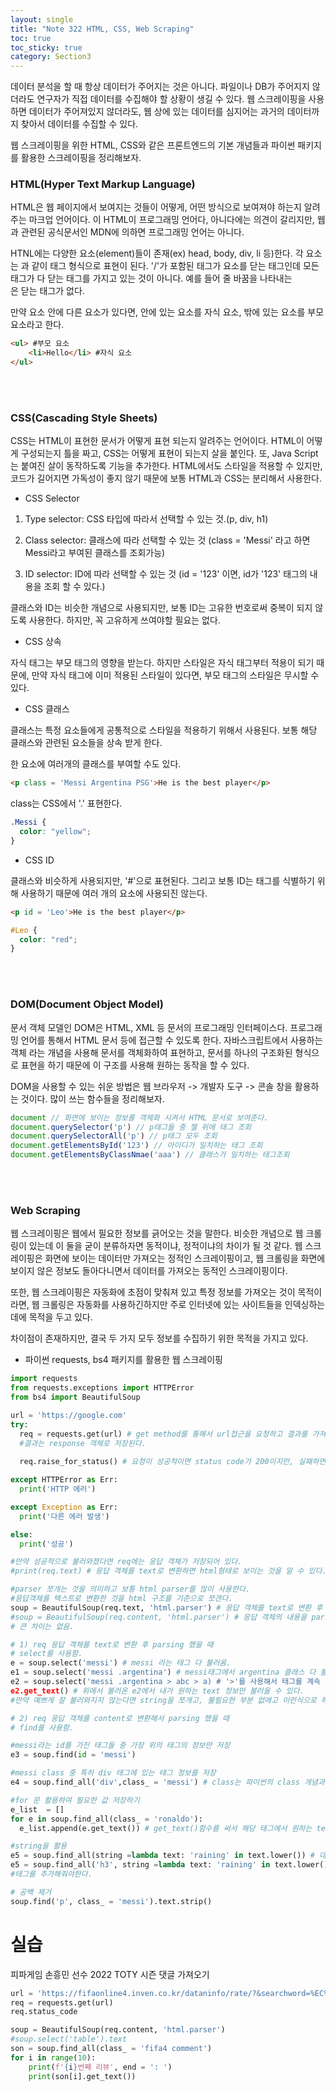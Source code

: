```yaml
---
layout: single
title: "Note 322 HTML, CSS, Web Scraping"
toc: true
toc_sticky: true
category: Section3
---
```


데이터 분석을 할 때 항상 데이터가 주어지는 것은 아니다. 파일이나 DB가 주어지지 않더라도 연구자가 직접 데이터를 수집해야 할 상황이 생길 수 있다. 웹 스크레이핑을 사용하면
데이터가 주어져있지 않더라도, 웹 상에 있는 데이터를 심지어는 과거의 데이터까지 찾아서 데이터를 수집할 수 있다.

웹 스크레이핑을 위한 HTML, CSS와 같은 프론트엔드의 기본 개념들과 파이썬 패키지를 활용한 스크레이핑을 정리해보자.

### HTML(Hyper Text Markup Language)
HTML은 웹 페이지에서 보여지는 것들이 어떻게, 어떤 방식으로 보여져야 하는지 알려주는 마크업 언어이다. 이 HTML이 프로그래밍 언어다, 아니다에는 의견이 갈리지만,
웹과 관련된 공식문서인 MDN에 의하면 프로그래밍 언어는 아니다.

HTNL에는 다양한 요소(element)들이 존재(ex) head, body, div, li 등)한다. 각 요소는 <head> </head> 과 같이 태그 형식으로 표현이 된다. '/'가 포함된 태그가 요소를 닫는 태그인데
모든 태그가 다 닫는 태그를 가지고 있는 것이 아니다. 예를 들어 줄 바꿈을 나타내는 <br>은 닫는 태그가 없다.

만약 요소 안에 다른 요소가 있다면, 안에 있는 요소를 자식 요소, 밖에 있는 요소를 부모 요소라고 한다.

```html
<ul> #부모 요소
    <li>Hello</li> #자식 요소
</ul>
```

<br>



<br>

### CSS(Cascading Style Sheets)
CSS는 HTML이 표현한 문서가 어떻게 표현 되는지 알려주는 언어이다. HTML이 어떻게 구성되는지 틀을 짜고, CSS는 어떻게 표현이 되는지 살을 붙인다. 또, Java Script는 붙여진 살이
동작하도록 기능을 추가한다. HTML에서도 스타일을 적용할 수 있지만, 코드가 길어지면 가독성이 좋지 않기 때문에 보통 HTML과 CSS는 분리해서 사용한다.

- CSS Selector

1) Type selector: CSS 타입에 따라서 선택할 수 있는 것.(p, div, h1)

2) Class selector: 클래스에 따라 선택할 수 있는 것 (class = 'Messi' 라고 하면 Messi라고 부여된 클래스를 조회가능)

3) ID selector: ID에 따라 선택할 수 있는 것 (id = '123' 이면, id가 '123' 태그의 내용을 조회 할 수 있다.)

클래스와 ID는 비슷한 개념으로 사용되지만, 보통 ID는 고유한 번호로써 중복이 되지 않도록 사용한다. 하지만, 꼭 고유하게 쓰여야할 필요는 없다.

- CSS 상속

자식 태그는 부모 태그의 영향을 받는다. 하지만 스타일은 자식 태그부터 적용이 되기 때문에, 만약 자식 태그에 이미 적용된 스타일이 있다면, 부모 태그의 스타일은 무시할 수 있다.

- CSS 클래스

클래스는 특정 요소들에게 공통적으로 스타일을 적용하기 위해서 사용된다. 보통 해당 클래스와 관련된 요소들을 상속 받게 한다.

한 요소에 여러개의 클래스를 부여할 수도 있다.

```html
<p class = 'Messi Argentina PSG'>He is the best player</p>
```

class는 CSS에서 '.' 표현한다.

```css
.Messi {
  color: "yellow";
}
```

- CSS ID

클래스와 비슷하게 사용되지만,  '#'으로 표현된다. 그리고 보통 ID는 태그를 식별하기 위해 사용하기 때문에 여러 개의 요소에 사용되진 않는다.

```html
<p id = 'Leo'>He is the best player</p>
```

```css
#Leo {
  color: "red";
}
```

<br>




<br>


### DOM(Document Object Model)
문서 객체 모델인 DOM은 HTML, XML 등 문서의 프로그래밍 인터페이스다. 프로그래밍 언어를 통해서 HTML 문서 등에 접근할 수 있도록 한다. 자바스크립트에서 사용하는 객체 라는 개념을 사용해 문서를 객체화하여 표현하고,
문서를 하나의 구조화된 형식으로 표현을 하기 때문에 이 구조를 사용해 원하는 동작을 할 수 있다.

DOM을 사용할 수 있는 쉬운 방법은 웹 브라우저 -> 개발자 도구 -> 콘솔 창을 활용하는 것이다. 많이 쓰는 함수들을 정리해보자.

```JavaScript
document // 화면에 보이는 정보를 객체화 시켜서 HTML 문서로 보여준다.
document.querySelector('p') // p태그들 중 젤 위에 태그 조회
document.querySelectorAll('p') // p태그 모두 조회
document.getElementsById('123') // 아이디가 일치하는 태그 조회
document.getElementsByClassNmae('aaa') // 클래스가 일치하는 태그조회
```


<br>



<br>


### Web Scraping
웹 스크레이핑은 웹에서 필요한 정보를 긁어오는 것을 말한다. 비슷한 개념으로 웹 크롤링이 있는데 이 둘을 굳이 분류하자면 동적이냐, 정적이냐의 차이가 될 것 같다.
웹 스크레이핑은 화면에 보이는 데이터만 가져오는 정적인 스크레이핑이고, 웹 크롤링을 화면에 보이지 않은 정보도 돌아다니면서 데이터를 가져오는 동적인 스크레이핑이다.

또한, 웹 스크레이핑은 자동화에 초점이 맞춰져 있고 특정 정보를 가져오는 것이 목적이라면, 웹 크롤링은 자동화를 사용하긴하지만 주로 인터넷에 있는 사이트들을 인덱싱하는데에
목적을 두고 있다.

차이점이 존재하지만, 결국 두 가지 모두 정보를 수집하기 위한 목적을 가지고 있다.

- 파이썬 requests, bs4 패키지를 활용한 웹 스크레이핑

```python
import requests
from requests.exceptions import HTTPError
from bs4 import BeautifulSoup

url = 'https://google.com'
try:
  req = requests.get(url) # get method를 통해서 url접근을 요청하고 결과를 가져온다.
  #결과는 response 객체로 저장된다.
  
  req.raise_for_status() # 요청이 성공적이면 status code가 200이지만, 실패하면 에러가 발생하게 한다.

except HTTPError as Err:
  print('HTTP 에러')

except Exception as Err:
  print('다른 에러 발생')

else:
  print('성공')

#만약 성공적으로 불러와졌다면 req에는 응답 객체가 저장되어 있다.
#print(req.text) # 응답 객체를 text로 변환하면 html형태로 보이는 것을 알 수 있다.

#parser 쪼개는 것을 의미하고 보통 html parser를 많이 사용한다.
#응답객체를 텍스트로 변환한 것을 html 구조를 기준으로 쪼갠다.
soup = BeautifulSoup(req.text, 'html.parser') # 응답 객체를 text로 변환 후 parsing
#soup = BeautifulSoup(req.content, 'html.parser') # 응답 객체의 내용을 parsing
# 큰 차이는 없음.
```

```python
# 1) req 응답 객체를 text로 변환 후 parsing 했을 때
# select를 사용함.
e = soup.select('messi') # messi 라는 태그 다 불러옴.
e1 = soup.select('messi .argentina') # messi태그에서 argentina 클래스 다 불러옴
e2 = soup.select('messi .argentina > abc > a) # '>'를 사용해서 태그를 계속 세분화해서 정보를 불러올 수 있음.
e2.get_text() # 위에서 불러온 e2에서 내가 원하는 text 정보만 불러올 수 있다.
#만약 예쁘게 잘 불러와지지 않는다면 string을 쪼개고, 불필요한 부분 없애고 이런식으로 해서 다듬어야 한다.
```

```python
# 2) req 응답 객체를 content로 변환해서 parsing 했을 때
# find를 사용함.

#messi라는 id를 가진 태그들 중 가장 위의 태그의 정보만 저장
e3 = soup.find(id = 'messi')

#messi class 중 특히 div 태그에 있는 태그 정보를 저장
e4 = soup.find_all('div',class_ = 'messi') # class는 파이썬의 class 개념과 비교하기 위해 _ 를 붙여야함

#for 문 활용하여 필요한 값 저장하기
e_list  = []
for e in soup.find_all(class_ = 'ronaldo'):
  e_list.append(e.get_text()) # get_text()함수를 써서 해당 태그에서 원하는 text만 불러옴

#string을 활용
e5 = soup.find_all(string =lambda text: 'raining' in text.lower()) # 대소문자 실수가 있어도 정보를 잘 가져올 수 있게끔 소문자화
e5 = soup.find_all('h3', string =lambda text: 'raining' in text.lower()) #이렇게 하면 요소가 아닌 string이 리턴되니까 요소로 리턴을 받으려면 
#태그를 추가해줘야한다.

# 공백 제거
soup.find('p', class_ = 'messi').text.strip()
```

# 실습
피파게임 손흥민 선수 2022 TOTY 시즌 댓글 가져오기

```python
url = 'https://fifaonline4.inven.co.kr/dataninfo/rate/?&searchword=%EC%86%90%ED%9D%A5%EB%AF%BC&season=258'
req = requests.get(url)
req.status_code

soup = BeautifulSoup(req.content, 'html.parser')
#soup.select('table').text
son = soup.find_all(class_ = 'fifa4 comment')
for i in range(10):
    print(f'{i}번째 리뷰', end = ': ')
    print(son[i].get_text())
```


